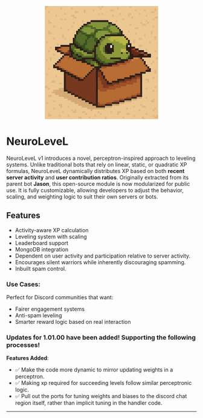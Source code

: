 <p align="center">
  <img src="./NeuroLeveL/assets/Logo.png" width="300" alt="NeuroLeveL Logo" />
</p>

# NeuroLeveL
NeuroLeveL v1 introduces a novel, perceptron-inspired approach to leveling systems. Unlike traditional bots that rely on linear, static, or quadratic XP formulas, NeuroLeveL dynamically distributes XP based on both **recent server activity** and **user contribution ratios**.
Originally extracted from its parent bot **Jason**, this open-source module is now modularized for public use. It is fully customizable, allowing developers to adjust the behavior, scaling, and weighting logic to suit their own servers or bots.

## Features
- Activity-aware XP calculation
- Leveling system with scaling
- Leaderboard support
- MongoDB integration
- Dependent on user activity and participation relative to server activity.
- Encourages silent warriors while inherently discouraging spamming.
- Inbuilt spam control.

### Use Cases:
Perfect for Discord communities that want:
- Fairer engagement systems
- Anti-spam leveling
- Smarter reward logic based on real interaction

### Updates for 1.01.00 have been added! Supporting the following processes!
__Features Added__:
- ✅ Make the code more dynamic to mirror updating weights in a perceptron.
- ✅ Making xp required for succeeding levels follow similar perceptronic logic.
- ✅ Pull out the ports for tuning weights and biases to the discord chat region itself, rather than implicit tuning in the handler code.
---
